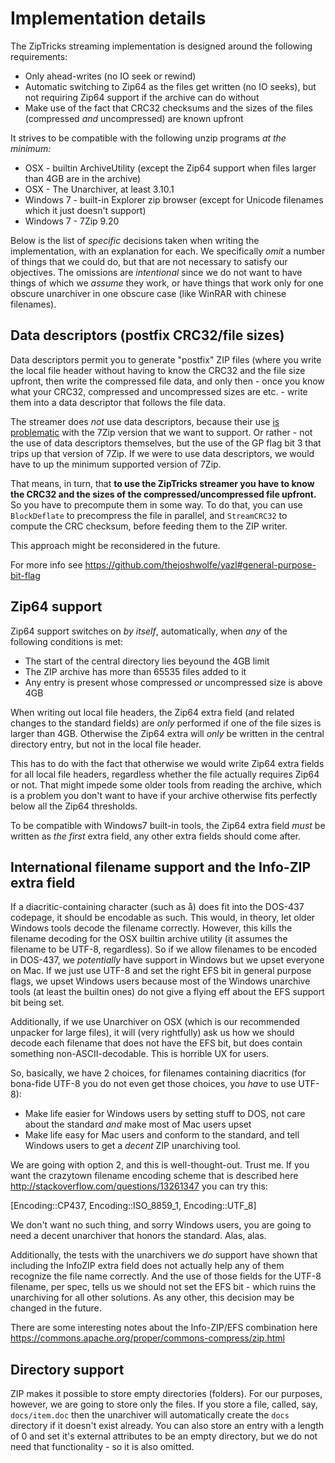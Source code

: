 # Implementation details

The ZipTricks streaming implementation is designed around the following requirements:

* Only ahead-writes (no IO seek or rewind)
* Automatic switching to Zip64 as the files get written (no IO seeks), but not requiring Zip64 support if the archive can do without
* Make use of the fact that CRC32 checksums and the sizes of the files (compressed _and_ uncompressed) are known upfront

It strives to be compatible with the following unzip programs _at the minimum:_

* OSX - builtin ArchiveUtility (except the Zip64 support when files larger than 4GB are in the archive)
* OSX - The Unarchiver, at least 3.10.1
* Windows 7 - built-in Explorer zip browser (except for Unicode filenames which it just doesn't support)
* Windows 7 - 7Zip 9.20

Below is the list of _specific_ decisions taken when writing the implementation, with an explanation for each.
We specifically _omit_ a number of things that we could do, but that are not necessary to satisfy our objectives.
The omissions are _intentional_ since we do not want to have things of which we _assume_ they work, or have things
that work only for one obscure unarchiver in one obscure case (like WinRAR with chinese filenames).

## Data descriptors (postfix CRC32/file sizes)

Data descriptors permit you to generate "postfix" ZIP files (where you write the local file header without having to
know the CRC32 and the file size upfront, then write the compressed file data, and only then - once you know what your CRC32,
compressed and uncompressed sizes are etc. - write them into a data descriptor that follows the file data.

The streamer does _not_ use data descriptors, because their use [is problematic](https://github.com/thejoshwolfe/yazl/issues/13)
with the 7Zip version that we want to support. Or rather - not the use of data descriptors themselves, but the use of the GP flag
bit 3 that trips up that version of 7Zip. If we were to use data descriptors, we would have to up the minimum supported version
of 7Zip.

That means, in turn, that **to use the ZipTricks streamer you have to know the CRC32 and the sizes of the compressed/uncompressed
file upfront.** So you have to precompute them in some way. To do that, you can use `BlockDeflate` to precompress the file in
parallel, and `StreamCRC32` to compute the CRC checksum, before feeding them to the ZIP writer.

This approach might be reconsidered in the future.

For more info see https://github.com/thejoshwolfe/yazl#general-purpose-bit-flag

## Zip64 support

Zip64 support switches on _by itself_, automatically, when _any_ of the following conditions is met:

* The start of the central directory lies beyound the 4GB limit
* The ZIP archive has more than 65535 files added to it
* Any entry is present whose compressed _or_ uncompressed size is above 4GB

When writing out local file headers, the Zip64 extra field (and related changes to the standard fields) are
_only_ performed if one of the file sizes is larger than 4GB. Otherwise the Zip64 extra will _only_ be
written in the central directory entry, but not in the local file header.

This has to do with the fact that otherwise we would write Zip64 extra fields for all local file headers,
regardless whether the file actually requires Zip64 or not. That might impede some older tools from reading
the archive, which is a problem you don't want to have if your archive otherwise fits perfectly below all
the Zip64 thresholds.

To be compatible with Windows7 built-in tools, the Zip64 extra field _must_ be written as _the first_ extra
field, any other extra fields should come after.

## International filename support and the Info-ZIP extra field

If a diacritic-containing character (such as å) does fit into the DOS-437
codepage, it should be encodable as such. This would, in theory, let older Windows tools
decode the filename correctly. However, this kills the filename decoding for the OSX builtin
archive utility (it assumes the filename to be UTF-8, regardless). So if we allow filenames
to be encoded in DOS-437, we _potentially_ have support in Windows but we upset everyone on Mac.
If we just use UTF-8 and set the right EFS bit in general purpose flags, we upset Windows users
because most of the Windows unarchive tools (at least the builtin ones) do not give a flying eff
about the EFS support bit being set.

Additionally, if we use Unarchiver on OSX (which is our recommended unpacker for large files),
it will (very rightfully) ask us how we should decode each filename that does not have the EFS bit,
but does contain something non-ASCII-decodable. This is horrible UX for users.

So, basically, we have 2 choices, for filenames containing diacritics (for bona-fide UTF-8 you do not
even get those choices, you _have_ to use UTF-8):

* Make life easier for Windows users by setting stuff to DOS, not care about the standard _and_ make
  most of Mac users upset
* Make life easy for Mac users and conform to the standard, and tell Windows users to get a _decent_
  ZIP unarchiving tool.

We are going with option 2, and this is well-thought-out. Trust me. If you want the crazytown
filename encoding scheme that is described here http://stackoverflow.com/questions/13261347
you can try this:

   [Encoding::CP437, Encoding::ISO_8859_1, Encoding::UTF_8]

We don't want no such thing, and sorry Windows users, you are going to need a decent unarchiver
that honors the standard. Alas, alas.

Additionally, the tests with the unarchivers we _do_ support have shown that including the InfoZIP
extra field does not actually help any of them recognize the file name correctly. And the use of
those fields for the UTF-8 filename, per spec, tells us we should not set the EFS bit - which ruins
the unarchiving for all other solutions. As any other, this decision may be changed in the future.

There are some interesting notes about the Info-ZIP/EFS combination here
https://commons.apache.org/proper/commons-compress/zip.html

## Directory support

ZIP makes it possible to store empty directories (folders). For our purposes, however, we are going
to store only the files. If you store a file, called, say, `docs/item.doc` then the unarchiver will
automatically create the `docs` directory if it doesn't exist already. You can also store an entry
with a length of 0 and set it's external attributes to be an empty directory, but we do not need
that functionality - so it is also omitted.